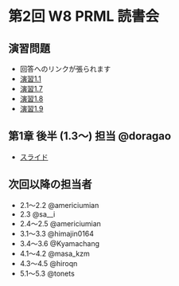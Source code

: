 第2回 W8 PRML 読書会
====

演習問題
----

- 回答へのリンクが張られます
- [演習1.1](https://github.com/daimatz/w8prml/blob/master/files/exercise_solutions/prml1.1.pdf?raw=true)
- [演習1.7](https://github.com/daimatz/w8prml/blob/master/files/exercise_solutions/ex_1-7.JPG?raw=true)
- [演習1.8](https://github.com/daimatz/w8prml/blob/master/files/exercise_solutions/ex_1-8.pdf?raw=true)
- [演習1.9](https://github.com/daimatz/w8prml/blob/master/files/exercise_solutions/ex_1-9.pdf?raw=true)

第1章 後半 (1.3～) 担当 @doragao
----

- [スライド](http://www.slideshare.net/toshihikoiio98/prml-13-16)

次回以降の担当者
----

- 2.1～2.2 @americiumian
- 2.3 @sa__i
- 2.4～2.5 @americiumian
- 3.1～3.3 @himajin0164
- 3.4～3.6 @Kyamachang
- 4.1～4.2 @masa_kzm
- 4.3～4.5 @hiroqn
- 5.1～5.3 @tonets

